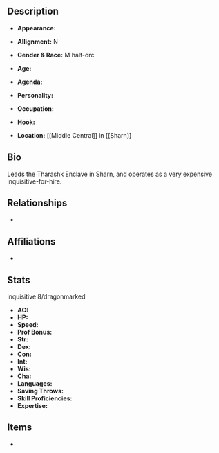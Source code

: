 ## Description
- **Appearance:** 

- **Allignment:** N

- **Gender & Race:** M half-orc

- **Age:** 

- **Agenda:** 

- **Personality:** 

- **Occupation:** 

- **Hook:** 

- **Location:** [[Middle Central]] in [[Sharn]]

## Bio
 Leads the Tharashk Enclave in Sharn, and operates as a very expensive inquisitive-for-hire.

## Relationships
- 

## Affiliations
- 

## Stats
inquisitive 8/dragonmarked
- **AC:** 
- **HP:** 
- **Speed:** 
- **Prof Bonus:** 
- **Str:** 
- **Dex:** 
- **Con:** 
- **Int:** 
- **Wis:** 
- **Cha:** 
- **Languages:** 
- **Saving Throws:** 
- **Skill Proficiencies:** 
- **Expertise:** 


## Items
- 
